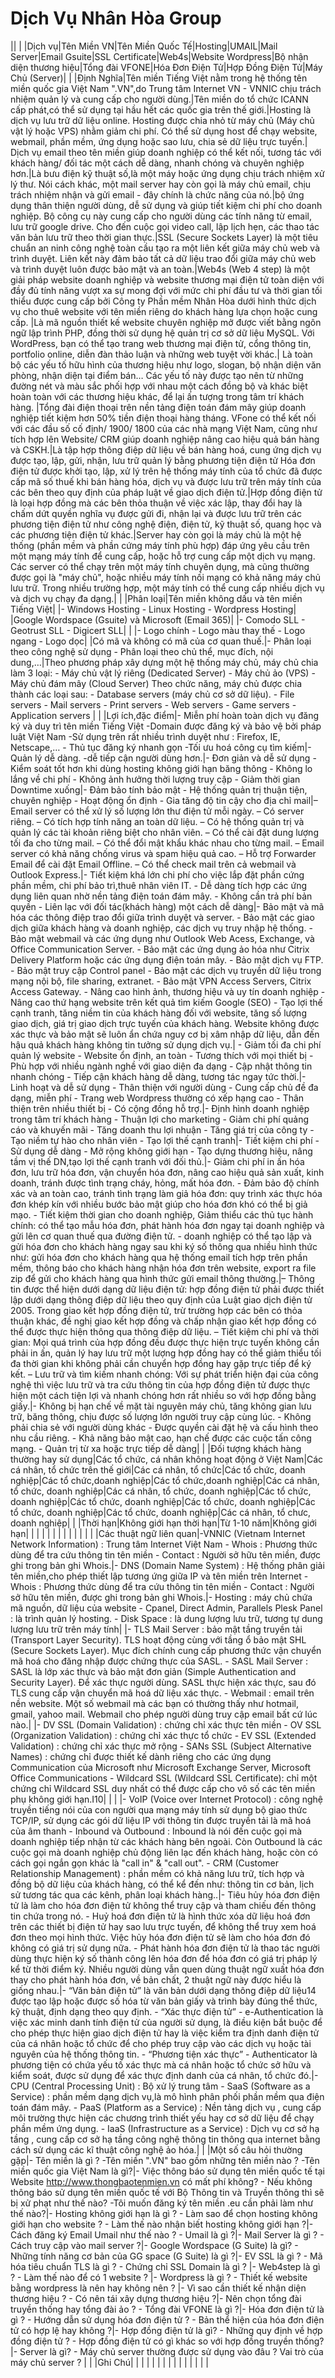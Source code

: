 # Dịch Vụ Nhân Hòa Group
||
| |Dịch vụ|Tên Miền VN|Tên Miền Quốc Tế|Hosting|UMAIL|Mail Server|Email Gsuite|SSL Certificate|Web4s|Website Wordpress|Bộ nhận diện thương hiệu|Tổng đài VFONE|Hóa Đơn Điện Tử|Hợp Đồng Điện Tử|Máy Chủ (Server)|
| |Định Nghĩa|Tên miền Tiếng Việt nằm trong hệ thống tên miền quốc gia Việt Nam ".VN",do Trung tâm Internet VN - VNNIC chịu trách nhiệm quản lý và cung cấp cho người dùng.|Tên miền do tổ chức ICANN cấp phát,có thể sử dụng tại hầu hết các quốc gia trên thế giới.|Hosting là dịch vụ lưu trữ dữ liệu online. Hosting được chia nhỏ từ máy chủ (Máy chủ vật lý hoặc VPS) nhằm giảm chi phí. Có thể sử dụng host để chạy website, webmail, phần mềm, ứng dụng hoặc sao lưu, chia sẻ dữ liệu trực tuyến.| Dịch vụ email theo tên miền giúp doanh nghiệp có thể kết nối, tương tác với khách hàng/ đối tác một cách dễ dàng, nhanh chóng và chuyên nghiệp hơn.|Là bưu điện kỹ thuật số,là một máy hoặc ứng dụng chịu trách nhiệm xử lý thư. Nói cách khác, một mail server hay còn gọi là máy chủ email, chịu trách nhiệm nhận và gửi email - đây chính là chức năng của nó.|bộ ứng dụng thân thiện người dùng, dễ sử dụng và giúp tiết kiệm chi phí cho doanh nghiệp. Bộ công cụ này cung cấp cho người dùng các tính năng từ email, lưu trữ google drive. Cho đến cuộc gọi video call, lập lịch hẹn, các thao tác văn bản lưu trữ theo thời gian thực.|SSL (Secure Sockets Layer)  là một tiêu chuẩn an ninh công nghệ toàn cầu tạo ra một liên kết giữa máy chủ web và trình duyệt. Liên kết này đảm bảo tất cả dữ liệu trao đổi giữa máy chủ web và trình duyệt luôn được bảo mật và an toàn.|Web4s (Web 4 step) là một giải pháp website doanh nghiệp và website thương mại điện tử toàn diện với đầy đủ tính năng vượt xa sự mong đợi với mức chi phí đầu tư và thời gian tối thiểu được cung cấp bởi Công ty Phần mềm Nhân Hòa dưới hình thức dịch vụ cho thuê website với tên miền riêng do khách hàng lựa chọn hoặc cung cấp. |Là mã nguồn thiết kế website chuyên nghiệp mở được viết bằng ngôn ngữ lập trình PHP, đồng thời sử dụng hệ quản trị cơ sở dữ liệu MySQL. Với WordPress, bạn có thể tạo trang web thương mại điện tử, cổng thông tin, portfolio online, diễn đàn thảo luận và những web tuyệt vời khác.| Là toàn bộ các yếu tố hữu hình của thương hiệu như logo, slogan, bộ nhận diện văn phòng, nhận diện tại điểm bán… Các yếu tố này được tạo nên từ những đường nét và màu sắc phối hợp với nhau một cách đồng bộ và khác biệt hoàn toàn với các thương hiệu khác, để lại ấn tượng trong tâm trí khách hàng. |Tổng đài điện thoại trên nền tảng điện toán đám mây giúp doanh nghiệp tiết kiệm hơn 50% tiền điện thoại hàng tháng. VFone có thể kết nối với các đầu số cố định/ 1900/ 1800 của các nhà mạng Việt Nam, cũng như tích hợp lên Website/ CRM giúp doanh nghiệp nâng cao hiệu quả bán hàng và CSKH.|Là tập hợp thông điệp dữ liệu về bán hàng hoá, cung ứng dịch vụ được tạo, lập, gửi, nhận, lưu trữ quản lý bằng phương tiện điện tử  Hóa đơn điện tử được khởi tạo, lập, xử lý trên hệ thống máy tính của tổ chức đã được cấp mã số thuế khi bán hàng hóa, dịch vụ và được lưu trữ trên máy tính của các bên theo quy định của pháp luật về giao dịch điện tử.|Hợp đồng điện tử là loại hợp đồng mà các bên thỏa thuận về việc xác lập, thay đổi hay là chấm dứt quyền nghĩa vụ được gửi đi, nhận lại và được lưu trữ trên các phương tiện điện tử như công nghệ điện, điện tử, kỹ thuật số, quang học và các phương tiện điện tử khác.|Server hay còn gọi là máy chủ là một hệ thống (phần mềm và phần cứng máy tính phù hợp) đáp ứng yêu cầu trên một mạng máy tính để cung cấp, hoặc hỗ trợ cung cấp một dịch vụ mạng. Các server có thể chạy trên một máy tính chuyên dụng, mà cũng thường được gọi là "máy chủ", hoặc nhiều máy tính nối mạng có khả năng máy chủ lưu trữ. Trong nhiều trường hợp, một máy tính có thể cung cấp nhiều dịch vụ và dịch vụ chạy đa dạng.|
| |Phân loại|Tên miền không dấu và tên miền Tiếng Việt| |- Windows Hosting - Linux Hosting - Wordpress Hosting| |Google Wordspace (Gsuite) và Microsoft (Email 365)| |- Comodo SLL - Geotrust SLL - Digicert SLL| | |- Logo chính - Logo màu thay thế - Logo ngang - Logo dọc| |Có mã và không có mã của cơ quan thuế.|- Phân loại theo công nghệ sử dụng - Phân loại theo chủ thể, mục đích, nội dung,…|Theo phương pháp xây dựng một hệ thống máy chủ, máy chủ chia làm 3 loại: - Máy chủ vật lý riêng (Dedicated Server) - Máy chủ ảo (VPS) - Máy chủ đám mây (Cloud Server) Theo chức năng, máy chủ được chia thành các loại sau: - Database servers (máy chủ cơ sở dữ liệu). - File servers  - Mail servers - Print servers - Web servers - Game servers - Application servers |
| |Lợi ích,đặc điểm|- Miễn phí hoàn toàn dịch vụ đăng ký và duy trì tên miền Tiếng Việt -Domain được đăng ký và bảo vệ bởi pháp luật Việt Nam -Sử dụng trên rất nhiều trình duyệt như : Firefox, IE, Netscape,…  - Thủ tục đăng ký nhanh gọn -Tối ưu hoá công cụ tìm kiếm|- Quản lý dễ dàng. -dễ tiếp cận người dùng hơn.|- Đơn giản và dễ sử dụng - Kiểm soát tốt hơn khi dùng hosting không giới hạn băng thông - Không lo lắng về chi phí - Không ảnh hưởng thời lượng truy cập - Giảm thời gian Downtime xuống|- Đảm bảo tính bảo mật - Hệ thống quản trị thuận tiện, chuyên nghiệp - Hoạt động ổn định - Gia tăng độ tin cậy cho địa chỉ mail|– Email server có thể xử lý số lượng lớn thư điện tử mỗi ngày.  – Có server riêng.  – Có tích hợp tính năng an toàn dữ liệu.  – Có hệ thống quản trị và quản lý các tài khoản riêng biệt cho nhân viên.  – Có thể cài đặt dung lượng tối đa cho từng mail.  – Có thể đổi mật khẩu khác nhau cho từng mail.  – Email server có khả năng chống virus và spam hiệu quả cao.  – Hỗ trợ Forwarder Email để cài đặt Email Offline.  – Có thể check mail trên cả webmail và Outlook Express.|- Tiết kiệm khá lớn chi phí cho việc lắp đặt phần cứng phần mềm, chi phí bảo trì,thuê nhân viên IT. - Dễ dàng tích hợp các ứng dụng liên quan nhờ nền tảng điện toán đám mây. - Không cần trả phí bản quyền - Liên lạc với đối tác(khách hàng) một cách dễ dàng|- Bảo mật và mã hóa các thông điệp trao đổi giữa trình duyệt và server. - Bảo mật các giao dịch giữa khách hàng và doanh nghiệp, các dịch vụ truy nhập hệ thống. - Bảo mật webmail và các ứng dụng như Outlook Web Acess, Exchange, và Office Communication Server. - Bảo mật các ứng dụng ảo hóa như Citrix Delivery Platform hoặc các ứng dụng điện toán mây. - Bảo mật dịch vụ FTP. - Bảo mật truy cập Control panel - Bảo mật các dịch vụ truyền dữ liệu trong mạng nội bộ, file sharing, extranet. - Bảo mật VPN Access Servers, Citrix Access Gateway. - Nâng cao hình ảnh, thương hiệu và uy tín doanh nghiệp - Nâng cao thứ hạng website trên kết quả tìm kiếm Google (SEO) - Tạo lợi thế cạnh tranh, tăng niềm tin của khách hàng đối với website, tăng số lượng giao dịch, giá trị giao dịch trực tuyến của khách hàng. Website không được xác thực và bảo mật sẽ luôn ẩn chứa nguy cơ bị xâm nhập dữ liệu, dẫn đến hậu quả khách hàng không tin tưởng sử dụng dịch vụ.| - Giảm tối đa chi phí quản lý website - Website ổn định, an toàn - Tương thích với mọi thiết bị - Phù hợp với nhiều ngành nghề với giao diện đa dạng - Cập nhật thông tin nhanh chóng - Tiếp cận khách hàng dễ dàng, tương tác ngay tức thời.|- Linh hoạt và dễ sử dụng  - Thân thiện với người dùng - Cung cấp chủ đề đa dạng, miễn phí - Trang web Wordpress thường có xếp hạng cao - Thân thiện trên nhiều thiết bị - Có cộng đồng hỗ trợ.|-  Định hình doanh nghiệp trong tâm trí khách hàng - Thuận lợi cho marketing - Giảm chi phí quảng cáo và khuyến mãi - Tăng doanh thu lợi nhuận - Tăng giá trị của công ty - Tạo niềm tự hào cho nhân viên - Tạo lợi thế cạnh tranh|- Tiết kiệm chi phí  - Sử dụng dễ dàng  - Mở rộng không giới hạn - Tạo dựng thương hiệu, nâng tầm vị thế DN,tạo lợi thế cạnh tranh với đối thủ.|- Giảm chi phí in ấn hóa đơn, lưu trữ hóa đơn, vận chuyển hóa đơn, nâng cao hiệu quả sản xuất, kinh doanh, tránh được tình trạng cháy, hỏng, mất hóa đơn. - Đảm bảo độ chính xác và an toàn cao, tránh tình trạng làm giả hóa đơn: quy trình xác thực hóa đơn khép kín với nhiều bước bảo mật giúp cho hóa đơn khó có thể bị giả mạo. - Tiết kiệm thời gian cho doanh nghiệp, Giảm thiểu các thủ tục hành chính: có thể tạo mẫu hóa đơn, phát hành hóa đơn ngay tại doanh nghiệp và gửi lên cơ quan thuế qua đường điện tử. - doanh nghiệp có thể tạo lập và gửi hóa đơn cho khách hàng ngay sau khi ký số thông qua nhiều hình thức như: gửi hóa đơn cho khách hàng qua hệ thống email tích hợp trên phần mềm, thông báo cho khách hàng nhận hóa đơn trên website, export ra file zip để gửi cho khách hàng qua hình thức gửi email thông thường.|– Thông tin được thể hiện dưới dạng dữ liệu điện tử: hợp đồng điện tử phải được thiết lập dưới dạng thông điệp dữ liệu theo quy định của Luật giao dịch điện tử 2005. Trong giao kết hợp đồng điện tử, trừ trường hợp các bên có thỏa thuận khác, đề nghị giao kết hợp đồng và chấp nhận giao kết hợp đồng có thể được thực hiện thông qua thông điệp dữ liệu.  – Tiết kiệm chi phí và thời gian: Mọi quá trình của hợp đồng đều được thực hiện trực tuyến không cần phải in ấn, quản lý hay lưu trữ một lượng hợp đồng hay có thể giảm thiểu tối đa thời gian khi không phải cần chuyển hợp đồng hay gặp trực tiếp để ký kết.  – Lưu trữ và tìm kiếm nhanh chóng: Với sự phát triển hiện đại của công nghệ thì việc lưu trữ và tra cứu thông tin của hợp đồng điện tử được thực hiện một cách tiện lợi và nhanh chóng hơn rất nhiều so với hợp đồng bằng giấy.|- Không bị hạn chế về mặt tài nguyên máy chủ, tăng không gian lưu trữ, băng thông, chịu được số lượng lớn người truy cập cùng lúc. - Không phải chia sẻ với người dùng khác - Được quyền cài đặt hệ và cấu hình theo nhu cầu riêng. - Khả năng bảo mật cao, hạn chế được các cuộc tấn công mạng. - Quản trị từ xa hoặc trực tiếp dễ dàng|
| |Đối tượng khách hàng thường hay sử dụng|Các tổ chức, cá nhân không hoạt động ở Việt Nam|Các cá nhân, tổ chức trên thế giới|Các cá nhân, tổ chức|Các tổ chức, doanh nghiệp|Các tổ chức,doanh nghiệp|Các tổ chức,doanh nghiệp|Các cá nhân, tổ chức, doanh nghiệp|Các cá nhân, tổ chức, doanh nghiệp|Các tổ chức, doanh nghiệp|Các tổ chức, doanh nghiệp|Các tổ chức, doanh nghiệp|Các tổ chức, doanh nghiệp|Các tổ chức, doanh nghiệp|Các cá nhân, tổ chưc, doanh nghiệp|
| |Thời hạn|Không giới hạn thời hạn|Từ 1-10 năm|Không giới hạn| | | | | | | | | | | |
| |Các thuật ngữ liên quan|-VNNIC (Vietnam Internet Network Information) : Trung tâm Internet Việt Nam - Whois : Phương thức dùng để tra cứu thông tin tên miền - Contact : Người sở hữu tên miền, được ghi trong bản ghi Whois.|- DNS (Domain Name System) : Hệ thống phân giải tên miền,cho phép thiết lập tương ứng giữa IP và tên miền trên Internet - Whois : Phương thức dùng để tra cứu thông tin tên miền - Contact : Người sở hữu tên miền, được ghi trong bản ghi Whois.|- Hosting : máy chủ chứa mã nguồn, dữ liệu của website - Cpanel, Direct Admin, Parallels Plesk Panel : là trình quản lý hosting. - Disk Space : là dung lượng lưu trữ, tương tự dung lượng lưu trữ trên máy tính| |- TLS Mail Server : bảo mật tầng truyền tải (Transport Layer Security). TLS hoạt động cùng với tầng ổ bảo mật SHL (Secure Sockets Layer). Mục đích chính cung cấp phương thức vận chuyển mã hoá cho đăng nhập được chứng thực của SASL. - SASL Mail Server : SASL là lớp xác thực và bảo mật đơn giản (Simple Authentication and Security Layer). Để xác thực người dùng. SASL thực hiện xác thực, sau đó TLS cung cấp vận chuyển mã hoá dữ liệu xác thực. -  Webmail  : email trên nền website. Một số webmail mà các bạn có thường thấy như hotmail, gmail, yahoo mail. Webmail cho phép người dùng truy cập email bất cứ lúc nào.| |- DV SSL (Domain Validation) : chứng chỉ xác thực tên miền - OV SSL (Organization Validation) : chứng chỉ xác thực tổ chức - EV SSL (Extended Validation) : chứng chỉ xác thực mở rộng - SANs SSL (Subject Alternative Names) : chứng chỉ được thiết kế dành riêng cho các ứng dụng Communication của Microsoft như Microsoft Exchange Server, Microsoft Office Communications - Wildcard SSL (Wildcard SSL Certificate):  chỉ một chứng chỉ Wildcard SSL duy nhất có thể được cấp cho vô số các tên miền phụ không giới hạn.I10| | | |- VoIP (Voice over Internet Protocol) :  công nghệ truyền tiếng nói của con người qua mạng máy tính sử dụng bộ giao thức TCP/IP,  sử dụng các gói dữ liệu IP với thông tin được truyền tải là mã hoá của âm thanh - Inbound và Outbound : Inbound là nói đến cuộc gọi mà doanh nghiệp tiếp nhận từ các khách hàng bên ngoài. Còn Outbound là các cuộc gọi mà doanh nghiệp chủ động liên lạc đến khách hàng, hoặc còn có cách gọi ngắn gọn khác là "call in" & "call out". -  CRM (Customer Relationship Management) : phần mềm có khả năng lưu trữ, tích hợp và đồng bộ dữ liệu của khách hàng, có thể kể đến như: thông tin cơ bản, lịch sử tương tác qua các kênh, phân loại khách hàng..|- Tiêu hủy hóa đơn điện tử là làm cho hóa đơn điện tử không thể truy cập và tham chiếu đến thông tin chứa trong nó. - Huỷ hoá đơn điện tử là hình thức xóa dữ liệu hoá đơn trên các thiết bị điện tử hay sao lưu trực tuyến, để không thể truy xem hoá đơn theo mọi hình thức. Việc hủy hóa đơn điện tử sẽ làm cho hóa đơn đó không có giá trị sử dụng nữa. - Phát hành hóa đơn điện tử là thao tác người dùng thực hiện ký số thành công lên hóa đơn để hóa đơn có giá trị pháp lý kể từ thời điểm ký. Nhiều người dùng vẫn quen dùng thuật ngữ xuất hóa đơn thay cho phát hành hóa đơn, về bản chất, 2 thuật ngữ này được hiểu là giống nhau.|- “Văn bản điện tử” là văn bản dưới dạng thông điệp dữ liệu14 được tạo lập hoặc được số hóa từ văn bản giấy và trình bày đúng thể thức, kỹ thuật, định dạng theo quy định. -  “Xác thực điện tử” - e-Authentication là việc xác minh danh tính điện tử của người sử dụng, là điều kiện bắt buộc để cho phép thực hiện giao dịch điện tử hay là việc kiểm tra định danh điện tử của cá nhân hoặc tổ chức để cho phép truy cập vào các dịch vụ hoặc tài nguyên của hệ thống thông tin. -  “Phương tiện xác thực” - Authenticator là phương tiện có chứa yếu tố xác thực mà cá nhân hoặc tổ chức sở hữu và kiểm soát, được sử dụng để xác thực định danh của cá nhân, tổ chức đó.|- CPU (Central Processing Unit) : Bộ xử lý trung tâm - SaaS (Software as a Service) : phần mềm dạng dịch vụ,là mô hình phân phối phần mềm qua điện toán đám mây. - PaaS (Platform as a Service) : Nền tảng dịch vụ , cung cấp môi trường thực hiện các chương trình thiết yếu hay cơ sở dữ liệu để chạy phần mềm ứng dụng. - IaaS (Infrastructure as a Service) : Dịch vụ cơ sở hạ tầng , cung cấp cơ sở hạ tầng công nghệ thông tin thông qua internet bằng cách sử dụng các kĩ thuật công nghệ ảo hóa.|
| |Một số câu hỏi thường gặp|- Tên miền là gì ? -Tên miền ".VN" bao gồm những tên miền nào ? -Tên miền quốc gia Việt Nam là gì?|- Việc thông báo sử dụng tên miền quốc tế tại Website http://www.thongbaotenmien.vn có mất phí không? - Nếu không thông báo sử dụng tên miền quốc tế với Bộ Thông tin và Truyền thông thì sẽ bị xử phạt như thế nào? -Tôi muốn đăng ký tên miền .eu cần phải làm như thế nào?|- Hosting không giới hạn là gì ? - Làm sao để chọn hosting không giới hạn cho website ? - Làm thế nào nhận biết hosting không giới hạn ?|- Cách đăng ký Email Umail như thế nào ? - Umail là gì ?|- Mail Server là gì ?  - Cách truy cập vào mail server ?|- Google Wordspace (G Suite) là gì? - Những tính năng cơ bản của GG space (G Suite) là gì ?|- EV SSL là gì ?  - Mã hóa tiêu chuẩn TLS là gì ? - Chứng chỉ SSL Domain là gì ? |- Web4step là gì ?  - Làm thế nào để có 1 website ? |- Wordpress là gì ? - Thiết kế website bằng wordpress là nên hay không nên ? |- Vì sao cần thiết kế nhận diện thương hiệu ? - Có nên tái xây dựng thương hiệu ?|- Nên chọn tổng đài truyền thống hay tổng đài ảo ?  - Tổng đài VFONE là gì ?|- Hóa đơn điện tử là gì ?  - Hướng dẫn sử dụng hóa đơn điện tử ? - Bản thể hiện của hóa đơn điện tử có hợp lệ hay không ?|- Hợp đồng điện tử là gì?  - Những quy định về hợp đồng điện tử ?  - Hợp đồng điện tử có gì khác so với hợp đồng truyền thống? |- Server là gì?  - Máy chủ server thường được sử dụng vào đâu ?  Vai trò của máy chủ server ? |
| |Ghi Chú| | | | | | | | | | | | | | |
